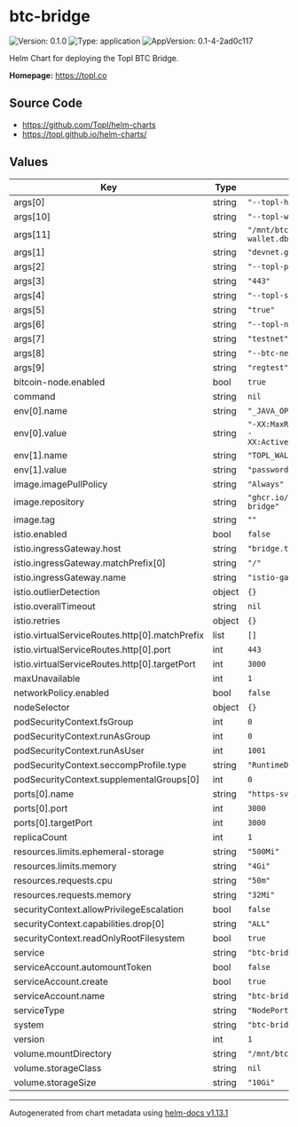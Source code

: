 # btc-bridge

![Version: 0.1.0](https://img.shields.io/badge/Version-0.1.0-informational?style=flat-square) ![Type: application](https://img.shields.io/badge/Type-application-informational?style=flat-square) ![AppVersion: 0.1-4-2ad0c117](https://img.shields.io/badge/AppVersion-0.1--4--2ad0c117-informational?style=flat-square)

Helm Chart for deploying the Topl BTC Bridge.

**Homepage:** <https://topl.co>

## Source Code

* <https://github.com/Topl/helm-charts>
* <https://topl.github.io/helm-charts/>

## Values

| Key | Type | Default | Description |
|-----|------|---------|-------------|
| args[0] | string | `"--topl-host"` |  |
| args[10] | string | `"--topl-wallet-db"` |  |
| args[11] | string | `"/mnt/btc-bridge/topl-wallet.db"` |  |
| args[1] | string | `"devnet.genus.topl.co"` |  |
| args[2] | string | `"--topl-port"` |  |
| args[3] | string | `"443"` |  |
| args[4] | string | `"--topl-secure"` |  |
| args[5] | string | `"true"` |  |
| args[6] | string | `"--topl-network"` |  |
| args[7] | string | `"testnet"` |  |
| args[8] | string | `"--btc-network"` |  |
| args[9] | string | `"regtest"` |  |
| bitcoin-node.enabled | bool | `true` |  |
| command | string | `nil` |  |
| env[0].name | string | `"_JAVA_OPTIONS"` |  |
| env[0].value | string | `"-XX:MaxRAMPercentage=70.0 -XX:ActiveProcessorCount=4"` |  |
| env[1].name | string | `"TOPL_WALLET_PASSWORD"` |  |
| env[1].value | string | `"password"` |  |
| image.imagePullPolicy | string | `"Always"` |  |
| image.repository | string | `"ghcr.io/topl/topl-btc-bridge"` |  |
| image.tag | string | `""` |  |
| istio.enabled | bool | `false` |  |
| istio.ingressGateway.host | string | `"bridge.topl.tech"` |  |
| istio.ingressGateway.matchPrefix[0] | string | `"/"` |  |
| istio.ingressGateway.name | string | `"istio-gateways/gateway"` |  |
| istio.outlierDetection | object | `{}` |  |
| istio.overallTimeout | string | `nil` |  |
| istio.retries | object | `{}` |  |
| istio.virtualServiceRoutes.http[0].matchPrefix | list | `[]` |  |
| istio.virtualServiceRoutes.http[0].port | int | `443` |  |
| istio.virtualServiceRoutes.http[0].targetPort | int | `3000` |  |
| maxUnavailable | int | `1` |  |
| networkPolicy.enabled | bool | `false` |  |
| nodeSelector | object | `{}` |  |
| podSecurityContext.fsGroup | int | `0` |  |
| podSecurityContext.runAsGroup | int | `0` |  |
| podSecurityContext.runAsUser | int | `1001` |  |
| podSecurityContext.seccompProfile.type | string | `"RuntimeDefault"` |  |
| podSecurityContext.supplementalGroups[0] | int | `0` |  |
| ports[0].name | string | `"https-svc"` |  |
| ports[0].port | int | `3000` |  |
| ports[0].targetPort | int | `3000` |  |
| replicaCount | int | `1` |  |
| resources.limits.ephemeral-storage | string | `"500Mi"` |  |
| resources.limits.memory | string | `"4Gi"` |  |
| resources.requests.cpu | string | `"50m"` |  |
| resources.requests.memory | string | `"32Mi"` |  |
| securityContext.allowPrivilegeEscalation | bool | `false` |  |
| securityContext.capabilities.drop[0] | string | `"ALL"` |  |
| securityContext.readOnlyRootFilesystem | bool | `true` |  |
| service | string | `"btc-bridge"` |  |
| serviceAccount.automountToken | bool | `false` |  |
| serviceAccount.create | bool | `true` |  |
| serviceAccount.name | string | `"btc-bridge"` |  |
| serviceType | string | `"NodePort"` |  |
| system | string | `"btc-bridge"` |  |
| version | int | `1` |  |
| volume.mountDirectory | string | `"/mnt/btc-bridge/"` |  |
| volume.storageClass | string | `nil` |  |
| volume.storageSize | string | `"10Gi"` |  |

----------------------------------------------
Autogenerated from chart metadata using [helm-docs v1.13.1](https://github.com/norwoodj/helm-docs/releases/v1.13.1)
